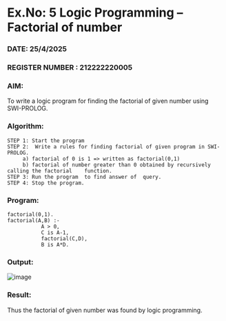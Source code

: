 # Ex.No: 5   Logic Programming – Factorial of number   
### DATE: 25/4/2025                                                                           
### REGISTER NUMBER : 212222220005
### AIM: 
To  write  a logic program for finding the factorial of given number using SWI-PROLOG. 
### Algorithm:
```
STEP 1: Start the program
STEP 2:  Write a rules for finding factorial of given program in SWI-PROLOG.
     a)	factorial of 0 is 1 => written as factorial(0,1)
     b)	factorial of number greater than 0 obtained by recursively calling the factorial    function.
STEP 3: Run the program  to find answer of  query.
STEP 4: Stop the program.
```
### Program:
```
factorial(0,1).
factorial(A,B) :-  
           A > 0, 
           C is A-1,
           factorial(C,D),
           B is A*D.
```


### Output:
![image](https://github.com/user-attachments/assets/e682ca1f-8b70-4f76-ba5d-9d463e47e2e5)




### Result:
Thus the factorial of given number was found by logic programming. 
